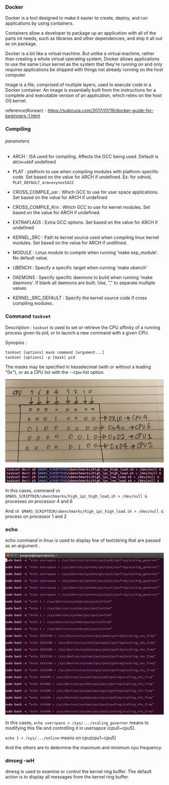 

### Docker

Docker is a tool designed to make it easier to create, deploy, and run applications by using containers. 

Containers allow a developer to package up an application with all of the parts int needs, such as libraries and other dependencies, and ship it all out as on package. 

Docker is a bit like a virtual machine. But unlike a virtual machine, rather than creating a whole virtual operating system, Docker allows applications to use the same Linux kernel as the system that they're running on and only requires applications be shipped with things not already running on the host computer.

Image is a file, comprised of multiple layers, used to execute code in a Docker container. An image is essentially built from the instructions for a complete and executable version of an application, which relies on the host OS kernel.

reference(Korean) - https://subicura.com/2017/01/19/docker-guide-for-beginners-1.html



### Compiling

###### parameters

- ARCH : ISA used for compiling. Affects the GCC being used. Default is `ARCH=x86`if undefined

- PLAT : platform to use when compiling modules with platform-specific code. Set based on the value for ARCH if undefined. Ex: for odroid, `PLAT_DEFAULT_arm=exynos5422`
- CROSS_COMPILE_usr : Which GCC to use for user space applications. Set based on the value for ARCH if undefined
- CROSS_COMPILE_Krn : Which GCC to use for kernel modules. Set based on the value for ARCH if undefined.
- EXTRAFLAGS : Extra GCC options. Set based on the value for ARCH if undefined
- KERNEL_SRC : Path to kernel source used when compiling linux kernel modules. Set based on the value for ARCH if undifined.
- MODULE : Linux module to compile when running 'make exp_module'. No default value.
- UBENCH : Specify a specific target when running 'make ubench'
- DAEMONS : Specify specific daemons to build when running 'make daemons'. If blank all daemons are built. Use, "," to separate multiple values
- KERNEL_SRC_DEFAULT : Specify the kernel source code if cross compiling modules.



### Command `taskset`

Description : `taskset` is used to set or  retrieve the CPU affinity of a running process given its pid, or to launch a new command with a given CPU.

Synopsis : 

```
taskset [options] mask command [argument...]
taskset [options] -p [mask] pid
```

The masks may be specified in hexadecimal (with or without a leading "0x"), or as a CPU list with the --cpu-list option.  

![taskset_mask](./img/taskset_mask.jpg)

![taskset_example](./img/taskset_example.png)

In this cases, command `sh $MARS_SCRIPTDIR/ubenchmarks/high_ipc_high_load.sh > /dev/null &` processes on processor 4 and 6

And `sh $MARS_SCRIPTDIR/ubenchmarks/high_ipc_high_load.sh > /dev/null &` process on processor 1 and 2



### echo

echo command in linux is used to display line of text/string that are passed as an argument .

![echo_example](./img/echo_example.png)

In this cases, `echo userspace > /sys/.../scaling_governor` means to modifying this file and controlling it in usersapce (cpu0~cpu5). 

`echo 1 > /sys/.../online` means on cpu(cpu1~cpu5)

And the others are to determine the maximum and minimum cpu frequency.



### dmseg -wH

dmesg is used to examine or control the kernel ring buffer. The default action is to display all messages from the kernel ring buffer.

